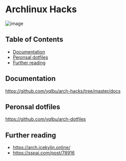# Archlinux Hacks

![image](https://github.com/yqlbu/arch-hacks/assets/31861128/85d34817-2a49-4ca7-8a19-d312173b8147)

## Table of Contents

<!-- vim-markdown-toc GFM -->

* [Documentation](#documentation)
* [Peronsal dotfiles](#peronsal-dotfiles)
* [Further reading](#further-reading)

<!-- vim-markdown-toc -->

## Documentation

<https://github.com/yqlbu/arch-hacks/tree/master/docs>

## Peronsal dotfiles

<https://github.com/yqlbu/arch-dotfiles>

## Further reading

- https://arch.icekylin.online/
- https://sspai.com/post/78916
